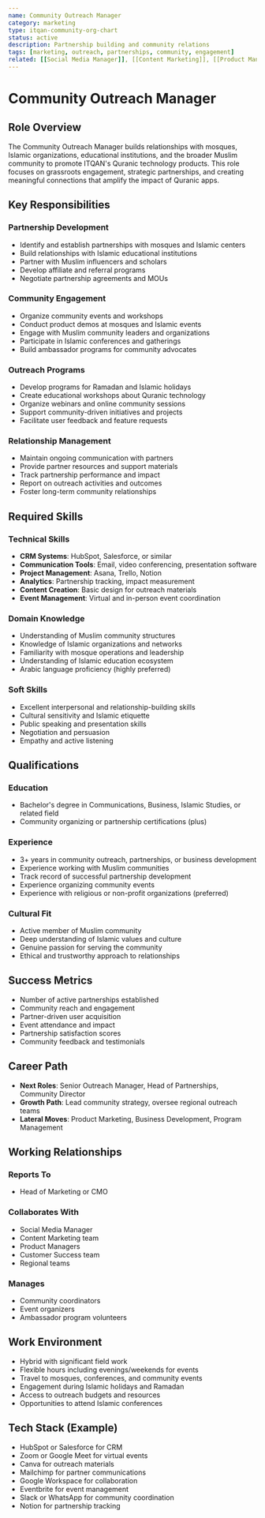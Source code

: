 ```yaml
---
name: Community Outreach Manager
category: marketing
type: itqan-community-org-chart
status: active
description: Partnership building and community relations
tags: [marketing, outreach, partnerships, community, engagement]
related: [[Social Media Manager]], [[Content Marketing]], [[Product Manager]]
---
```


# Community Outreach Manager

## Role Overview
The Community Outreach Manager builds relationships with mosques, Islamic organizations, educational institutions, and the broader Muslim community to promote ITQAN's Quranic technology products. This role focuses on grassroots engagement, strategic partnerships, and creating meaningful connections that amplify the impact of Quranic apps.

## Key Responsibilities

### Partnership Development
- Identify and establish partnerships with mosques and Islamic centers
- Build relationships with Islamic educational institutions
- Partner with Muslim influencers and scholars
- Develop affiliate and referral programs
- Negotiate partnership agreements and MOUs

### Community Engagement
- Organize community events and workshops
- Conduct product demos at mosques and Islamic events
- Engage with Muslim community leaders and organizations
- Participate in Islamic conferences and gatherings
- Build ambassador programs for community advocates

### Outreach Programs
- Develop programs for Ramadan and Islamic holidays
- Create educational workshops about Quranic technology
- Organize webinars and online community sessions
- Support community-driven initiatives and projects
- Facilitate user feedback and feature requests

### Relationship Management
- Maintain ongoing communication with partners
- Provide partner resources and support materials
- Track partnership performance and impact
- Report on outreach activities and outcomes
- Foster long-term community relationships

## Required Skills

### Technical Skills
- **CRM Systems**: HubSpot, Salesforce, or similar
- **Communication Tools**: Email, video conferencing, presentation software
- **Project Management**: Asana, Trello, Notion
- **Analytics**: Partnership tracking, impact measurement
- **Content Creation**: Basic design for outreach materials
- **Event Management**: Virtual and in-person event coordination

### Domain Knowledge
- Understanding of Muslim community structures
- Knowledge of Islamic organizations and networks
- Familiarity with mosque operations and leadership
- Understanding of Islamic education ecosystem
- Arabic language proficiency (highly preferred)

### Soft Skills
- Excellent interpersonal and relationship-building skills
- Cultural sensitivity and Islamic etiquette
- Public speaking and presentation skills
- Negotiation and persuasion
- Empathy and active listening

## Qualifications

### Education
- Bachelor's degree in Communications, Business, Islamic Studies, or related field
- Community organizing or partnership certifications (plus)

### Experience
- 3+ years in community outreach, partnerships, or business development
- Experience working with Muslim communities
- Track record of successful partnership development
- Experience organizing community events
- Experience with religious or non-profit organizations (preferred)

### Cultural Fit
- Active member of Muslim community
- Deep understanding of Islamic values and culture
- Genuine passion for serving the community
- Ethical and trustworthy approach to relationships

## Success Metrics
- Number of active partnerships established
- Community reach and engagement
- Partner-driven user acquisition
- Event attendance and impact
- Partnership satisfaction scores
- Community feedback and testimonials

## Career Path
- **Next Roles**: Senior Outreach Manager, Head of Partnerships, Community Director
- **Growth Path**: Lead community strategy, oversee regional outreach teams
- **Lateral Moves**: Product Marketing, Business Development, Program Management

## Working Relationships

### Reports To
- Head of Marketing or CMO

### Collaborates With
- Social Media Manager
- Content Marketing team
- Product Managers
- Customer Success team
- Regional teams

### Manages
- Community coordinators
- Event organizers
- Ambassador program volunteers

## Work Environment
- Hybrid with significant field work
- Flexible hours including evenings/weekends for events
- Travel to mosques, conferences, and community events
- Engagement during Islamic holidays and Ramadan
- Access to outreach budgets and resources
- Opportunities to attend Islamic conferences

## Tech Stack (Example)
- HubSpot or Salesforce for CRM
- Zoom or Google Meet for virtual events
- Canva for outreach materials
- Mailchimp for partner communications
- Google Workspace for collaboration
- Eventbrite for event management
- Slack or WhatsApp for community coordination
- Notion for partnership tracking